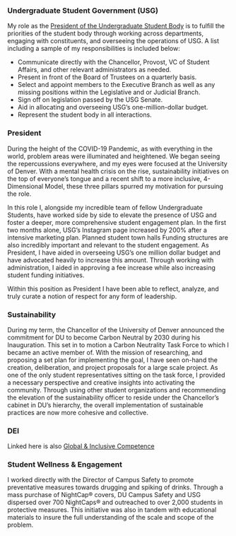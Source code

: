 ### Undergraduate Student Government (USG)

My role as the [President of the Undergraduate Student Body](https://duclarion.com/2021/04/keanan-anderson-and-mason-estes-run-for-usg-president-and-vice-president/) is to fulfill the priorities of the student body through working across departments, engaging with constituents, and overseeing the operations of USG. 
A list including a sample of my responsibilities is included below:
-	Communicate directly with the Chancellor, Provost, VC of Student Affairs, and other relevant administrators as needed.
-	Present in front of the Board of Trustees on a quarterly basis.
-	Select and appoint members to the Executive Branch as well as any missing positions within the Legislative and or Judicial Branch.
-	Sign off on legislation passed by the USG Senate.
-	Aid in allocating and overseeing USG’s one-million-dollar budget.
-	Represent the student body in all interactions.


### President


During the height of the COVID-19 Pandemic, as with everything in the world, problem areas were illuminated and heightened. We began seeing the repercussions everywhere, and my eyes were focused at the University of Denver. With a mental health crisis on the rise, sustainability initiatives on the top of everyone’s tongue and a recent shift to a more inclusive, 4-Dimensional Model, these three pillars spurred my motivation for pursuing the role. 

In this role I, alongside my incredible team of fellow Undergraduate Students, have worked side by side to elevate the presence of USG and foster a deeper, more comprehensive student engagement plan. In the first two months alone, USG’s Instagram page increased by 200% after a intensive marketing plan. Planned student town halls 
Funding structures are also incredibly important and relevant to the student engagement. As President, I have aided in overseeing USG’s one million dollar budget and have advocated heavily to increase this amount. Through working with administration, I aided in approving a fee increase while also increasing student funding initiatives. 

Within this position as President I have been able to reflect, analyze, and truly curate a notion of respect for any form of leadership. 

### Sustainability

During my term, the Chancellor of the University of Denver announced the commitment for DU to become Carbon Neutral by 2030 during his Inauguration. This set in to motion a Carbon Neutrality Task Force to which I became an active member of. With the mission of researching, and proposing a set plan for implementing the goal, I have seen on-hand the creation, deliberation, and project proposals for a large scale project. As one of the only student representatives sitting on the task force, I provided a necessary perspective and creative insights into activating the community. Through using other student organizations and recommending the elevation of the sustainability officer to reside under the Chancellor’s cabinet in DU’s hierarchy, the overall implementation of sustainable practices are now more cohesive and collective. 

### DEI

Linked here is also 
[Global & Inclusive Competence](../GlobalExperience/)

### Student Wellness & Engagement

I worked directly with the Director of Campus Safety to promote preventative measures towards drugging and spiking of drinks. Through a mass purchase of NightCap® covers, DU Campus Safety and USG dispersed over 700 NightCaps® and outreached to over 2,000 students in protective measures. This initiative was also in tandem with educational materials to insure the full understanding of the scale and scope of the problem. 
